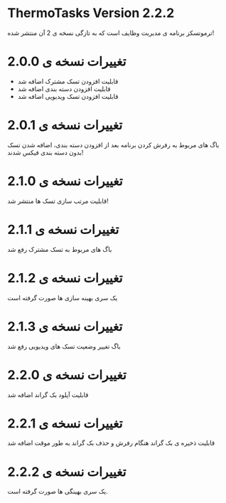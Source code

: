 # ThermoTasks Version 2.2.2
ترموتسکز برنامه ی مدیریت وظایف است که به تازگی نسخه ی 2 آن منتشر شده!

# تغییرات نسخه ی 2.0.0
<ul>
    <li>قابلیت افزودن تسک مشترک اضافه شد</li>
    <li>قابلیت افزودن دسته بندی اضافه شد</li>
    <li>قابلیت افزودن تسک ویدیویی اضافه شد</li>
</ul>

# تغییرات نسخه ی 2.0.1
باگ های مربوط به رفرش کردن برنامه بعد از افزودن دسته بندی، اضافه شدن تسک بدون دسته بندی فیکس شدند!

# تغییرات نسخه ی 2.1.0
قابلیت مرتب سازی تسک ها منتشر شد!

# تغییرات نسخه ی 2.1.1
باگ های مربوط به تسک مشترک رفع شد

# تغییرات نسخه ی 2.1.2
یک سری بهینه سازی ها صورت گرفته است 

# تغییرات نسخه ی 2.1.3
باگ تغییر وضعیت تسک های ویدیویی رفع شد

# تغییرات نسخه ی 2.2.0
قابلیت آپلود بک گراند اضافه شد

# تغییرات نسخه ی 2.2.1
قابلیت ذخیره ی بک گراند هنگام رفرش و حذف بک گراند به طور موقت اضافه شد

# تغییرات نسخه ی 2.2.2
یک سری بهینگی ها صورت گرفته است.
